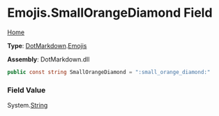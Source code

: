 # Emojis\.SmallOrangeDiamond Field

[Home](../../../README.md)

**Type**: [DotMarkdown](../../README.md)\.[Emojis](../README.md)

**Assembly**: DotMarkdown\.dll

```csharp
public const string SmallOrangeDiamond = ":small_orange_diamond:"
```

### Field Value

System\.[String](https://docs.microsoft.com/en-us/dotnet/api/system.string)
